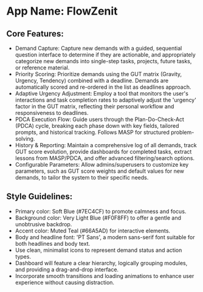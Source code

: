 # **App Name**: FlowZenit

## Core Features:

- Demand Capture: Capture new demands with a guided, sequential question interface to determine if they are actionable, and appropriately categorize new demands into single-step tasks, projects, future tasks, or reference material.
- Priority Scoring: Prioritize demands using the GUT matrix (Gravity, Urgency, Tendency) combined with a deadline. Demands are automatically scored and re-ordered in the list as deadlines approach.
- Adaptive Urgency Adjustment: Employ a tool that monitors the user's interactions and task completion rates to adaptively adjust the 'urgency' factor in the GUT matrix, reflecting their personal workflow and responsiveness to deadlines.
- PDCA Execution Flow: Guide users through the Plan-Do-Check-Act (PDCA) cycle, breaking each phase down with key fields, tailored prompts, and historical tracking. Follows MASP for structured problem-solving.
- History & Reporting: Maintain a comprehensive log of all demands, track GUT score evolution, provide dashboards for completed tasks, extract lessons from MASP/PDCA, and offer advanced filtering/search options.
- Configurable Parameters: Allow admins/superusers to customize key parameters, such as GUT score weights and default values for new demands, to tailor the system to their specific needs.

## Style Guidelines:

- Primary color: Soft Blue (#7EC4CF) to promote calmness and focus.
- Background color: Very Light Blue (#F0F8FF) to offer a gentle and unobtrusive backdrop.
- Accent color: Muted Teal (#66A5AD) for interactive elements.
- Body and headline font: 'PT Sans', a modern sans-serif font suitable for both headlines and body text.
- Use clean, minimalist icons to represent demand status and action types.
- Dashboard will feature a clear hierarchy, logically grouping modules, and providing a drag-and-drop interface.
- Incorporate smooth transitions and loading animations to enhance user experience without causing distraction.